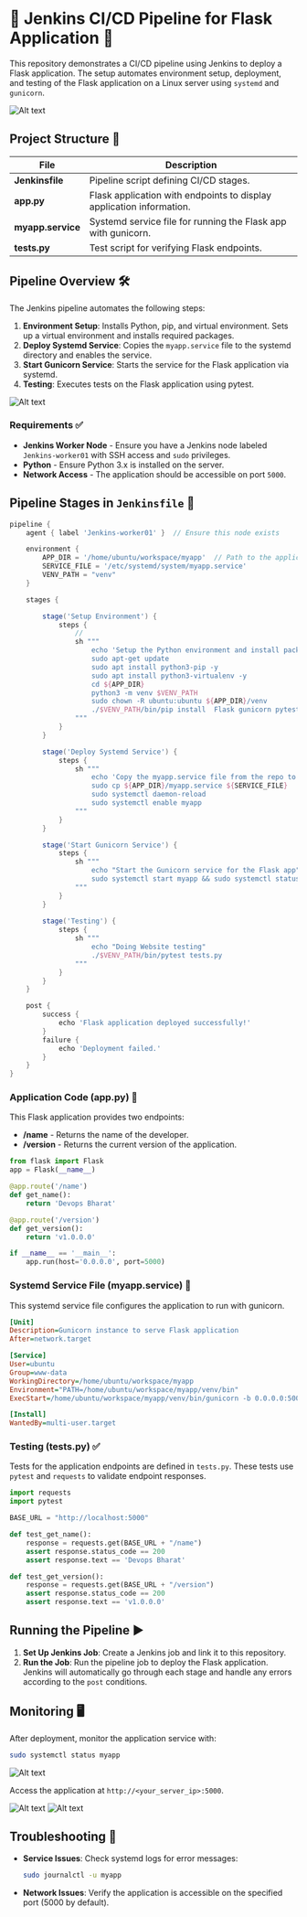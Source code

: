 # 🚀 Jenkins CI/CD Pipeline for Flask Application 🚀

This repository demonstrates a CI/CD pipeline using Jenkins to deploy a Flask application. The setup automates environment setup, deployment, and testing of the Flask application on a Linux server using `systemd` and `gunicorn`. 

![Alt text](images/Jenkins_image.png)  <!-- Replace with actual image link -->

## Project Structure 📁

| File              | Description                                                       |
|-------------------|-------------------------------------------------------------------|
| **Jenkinsfile**   | Pipeline script defining CI/CD stages.                            |
| **app.py**        | Flask application with endpoints to display application information. |
| **myapp.service** | Systemd service file for running the Flask app with gunicorn.     |
| **tests.py**      | Test script for verifying Flask endpoints.                        |

## Pipeline Overview 🛠️

The Jenkins pipeline automates the following steps:
1. **Environment Setup**: Installs Python, pip, and virtual environment. Sets up a virtual environment and installs required packages.
2. **Deploy Systemd Service**: Copies the `myapp.service` file to the systemd directory and enables the service.
3. **Start Gunicorn Service**: Starts the service for the Flask application via systemd.
4. **Testing**: Executes tests on the Flask application using pytest.

![Alt text](images/build_pass.png) <!-- Replace with actual image link -->

### Requirements ✅

- **Jenkins Worker Node** - Ensure you have a Jenkins node labeled `Jenkins-worker01` with SSH access and `sudo` privileges.
- **Python** - Ensure Python 3.x is installed on the server.
- **Network Access** - The application should be accessible on port `5000`.

## Pipeline Stages in `Jenkinsfile` 📜

```groovy
pipeline {
    agent { label 'Jenkins-worker01' }  // Ensure this node exists

    environment {
        APP_DIR = '/home/ubuntu/workspace/myapp'  // Path to the application directory
        SERVICE_FILE = '/etc/systemd/system/myapp.service'
		VENV_PATH = "venv" 
    }

    stages {

        stage('Setup Environment') {
            steps {
                // 
                sh """
                    echo 'Setup the Python environment and install packages'
                    sudo apt-get update
                    sudo apt install python3-pip -y
                    sudo apt install python3-virtualenv -y
                    cd ${APP_DIR}
                    python3 -m venv $VENV_PATH
                    sudo chown -R ubuntu:ubuntu ${APP_DIR}/venv
                    ./$VENV_PATH/bin/pip install  Flask gunicorn pytest requests
                """
            }
        }

        stage('Deploy Systemd Service') {
            steps {
                sh """
                    echo 'Copy the myapp.service file from the repo to the systemd directory'
                    sudo cp ${APP_DIR}/myapp.service ${SERVICE_FILE}
                    sudo systemctl daemon-reload
                    sudo systemctl enable myapp
                """
            }
        }

        stage('Start Gunicorn Service') {
            steps {
                sh """
                    echo "Start the Gunicorn service for the Flask app"
                    sudo systemctl start myapp && sudo systemctl status myapp
                """
            }
        }
		
		stage('Testing') {
            steps {
                sh """
                    echo "Doing Website testing"
                    ./$VENV_PATH/bin/pytest tests.py
                """
            }
        }
    }

    post {
        success {
            echo 'Flask application deployed successfully!'
        }
        failure {
            echo 'Deployment failed.'
        }
    }
}
```

### Application Code (app.py) 🐍

This Flask application provides two endpoints:
- **/name** - Returns the name of the developer.
- **/version** - Returns the current version of the application.

```python
from flask import Flask
app = Flask(__name__)

@app.route('/name')
def get_name():
    return 'Devops Bharat'

@app.route('/version')
def get_version():
    return 'v1.0.0.0'

if __name__ == '__main__':
    app.run(host='0.0.0.0', port=5000)
```

### Systemd Service File (myapp.service) 📝

This systemd service file configures the application to run with gunicorn.

```ini
[Unit]
Description=Gunicorn instance to serve Flask application
After=network.target

[Service]
User=ubuntu
Group=www-data
WorkingDirectory=/home/ubuntu/workspace/myapp
Environment="PATH=/home/ubuntu/workspace/myapp/venv/bin"
ExecStart=/home/ubuntu/workspace/myapp/venv/bin/gunicorn -b 0.0.0.0:5000 app:app

[Install]
WantedBy=multi-user.target
```

### Testing (tests.py) ✅

Tests for the application endpoints are defined in `tests.py`. These tests use `pytest` and `requests` to validate endpoint responses.

```python
import requests
import pytest

BASE_URL = "http://localhost:5000"

def test_get_name():
    response = requests.get(BASE_URL + "/name")
    assert response.status_code == 200
    assert response.text == 'Devops Bharat'

def test_get_version():
    response = requests.get(BASE_URL + "/version")
    assert response.status_code == 200
    assert response.text == 'v1.0.0.0'
```

## Running the Pipeline ▶️

1. **Set Up Jenkins Job**: Create a Jenkins job and link it to this repository.
2. **Run the Job**: Run the pipeline job to deploy the Flask application. Jenkins will automatically go through each stage and handle any errors according to the `post` conditions.

## Monitoring 🖥️

After deployment, monitor the application service with:
```bash
sudo systemctl status myapp
```
![Alt text](images/myappservice.png)

Access the application at `http://<your_server_ip>:5000`.

![Alt text](images/websiteurl01.png)
![Alt text](images/websiteurl02.png)<!-- Replace with actual image link -->

## Troubleshooting 🔧

- **Service Issues**: Check systemd logs for error messages:
    ```bash
    sudo journalctl -u myapp
    ```

- **Network Issues**: Verify the application is accessible on the specified port (5000 by default).

